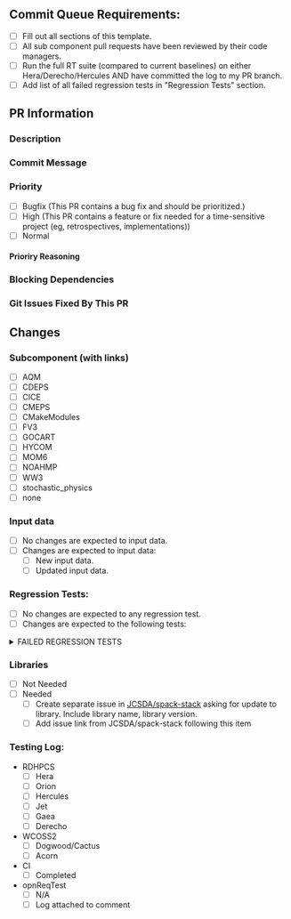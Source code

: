 <!-- INSTRUCTIONS: 
- Please fill out all sections of this PR and complete the checklist below
- Please be as descriptive as possible, this is really important.
- Please "fill in" checkboxes. Use [X] for a filled in checkbox or leave it [ ] for an empty checkbox
- Please use github markup as much as possible in linking
i.e.:
* Linking to UFSWM PR's and issues add - #<pr/issue number>
* Linking to a subcomponent PR and issues add - <Group>/<Fork>/pull/<number> or - <Group>/<Fork>/issues/<number>
-->
## Commit Queue Requirements:
<!-- Please note: PRs will be scheduled in the Commit Queue in the order received and only after all pre-requisite testing is complete and all PR requirements (e.g. Issues created and noted, Subcomponent PRs reviewed and accepted) are met. -->
- [ ] Fill out all sections of this template.
- [ ] All sub component pull requests have been reviewed by their code managers.
- [ ] Run the full RT suite (compared to current baselines) on either Hera/Derecho/Hercules AND have committed the log to my PR branch.
- [ ] Add list of all failed regression tests in "Regression Tests" section.

## PR Information

### Description
<!-- Provide a detailed description of what this PR does in the space provided below-->

### Commit Message
<!--
Please provide the following concise information:
Description of all changes - 1 line
Please list all individual issue titles addressed with github links at the end in perenthesis (using #<number> or <group>/<fork>/issues/<number>).
-->


### Priority
- [ ] Bugfix (This PR contains a bug fix and should be prioritized.)
- [ ] High (This PR contains a feature or fix needed for a time-sensitive project (eg, retrospectives, implementations))
- [ ] Normal
#### Prioriry Reasoning
<!-- Provide reasoning for your priority above. This is required for Bugfix and High priority items. -->

### Blocking Dependencies
<!-- If there are any PR's that are needed to be completed before this one, please add links
     to them here -->

### Git Issues Fixed By This PR
<!-- Example: - Closes #1698  or - Closes NOAA-EMC/fv3atm/issues/729 -->


## Changes

### Subcomponent (with links)
<!-- (add links to subcomponent PR's here) -->
<!-- Example:
[X] FV3
- NOAA-EMC/fv3atm/pull/734
- NOAA-EMC/fv3atm/pull/735
-->
- [ ] AQM
- [ ] CDEPS
- [ ] CICE
- [ ] CMEPS
- [ ] CMakeModules
- [ ] FV3
- [ ] GOCART
- [ ] HYCOM
- [ ] MOM6
- [ ] NOAHMP
- [ ] WW3
- [ ] stochastic_physics
- [ ] none

### Input data
- [ ] No changes are expected to input data.
- [ ] Changes are expected to input data:
  - [ ] New input data.
  - [ ] Updated input data.

### Regression Tests:
- [ ] No changes are expected to any regression test.
- [ ] Changes are expected to the following tests:
<details><summary>FAILED REGRESSION TESTS</summary>
<!-- List failed regression tests here or add "None" -->

</details>

### Libraries
<!-- Library updates take time. If this PR needs updates to libraries, please make sure to accomplish the following tasks -->
- [ ] Not Needed
- [ ] Needed
  - [ ] Create separate issue in [JCSDA/spack-stack](https://github.com/JCSDA/spack-stack) asking for update to library. Include library name, library version.
  - [ ] Add issue link from JCSDA/spack-stack following this item <!-- for example: "- JCSDA/spack-stack/issue/1757" -->

<!-- STOP!!! THE FOLLOWING IS FOR CODE MANAGERS ONLY. PLEASE DO NOT FILL OUT -->
### Testing Log:
- RDHPCS
  - [ ] Hera
  - [ ] Orion
  - [ ] Hercules
  - [ ] Jet
  - [ ] Gaea
  - [ ] Derecho
- WCOSS2
  - [ ] Dogwood/Cactus
  - [ ] Acorn
- CI
  - [ ] Completed
- opnReqTest
  - [ ] N/A
  - [ ] Log attached to comment